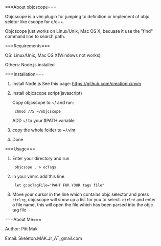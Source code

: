 ===About objcscope===

Objcscope is a vim plugin for jumping to definition or implement of objc seletor
like cscope for c/c++.

Objcscope just works on Linux/Unix, Mac OS X, becuase it use the "find" command
line to search path.

===Requirements===

OS: Linux/Unix, Mac OS X(Windows not works)

Others: Node.js installed

===Installation===

1. Install Node.js
   See this page: https://github.com/creationix/nvm

2. Install objcscope script(javascript)

   Copy objcscope to ~/ and run:

  		chmod 775 ~/objcscope

   ADD ~/ to your $PATH variable

3. copy the whole folder to ~/.vim

4. Done

===Usage===

1. Enter your directory and run

  		objcsope . > ocTags

2. in your vimrc add this line:

  		let g:ocTagFile="PAHT FOR YOUR tags file"
3. Move your cursor in the line which contains objc selector and press `ctrl+g`,
objcscope will show up a list for you to select.
`ctrl+d` and enter a file name, this will open the file which has been parsed into the objc tag file

===About Me===

Author: Pitt Mak

Email: Skeleton.MAK.Jr_AT_gmail.com


